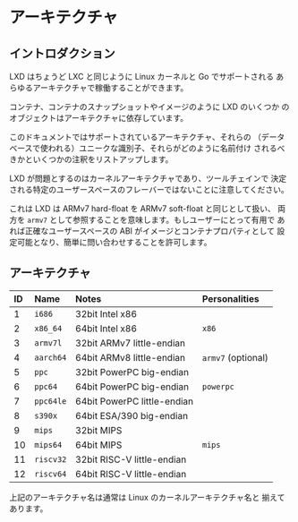 # アーキテクチャ

## イントロダクション
LXD はちょうど LXC と同じように Linux カーネルと Go でサポートされる
あらゆるアーキテクチャで稼働することができます。

コンテナ、コンテナのスナップショットやイメージのように LXD のいくつか
のオブジェクトはアーキテクチャに依存しています。

このドキュメントではサポートされているアーキテクチャ、それらの
（データベースで使われる）ユニークな識別子、それらがどのように名前付け
されるべきかといくつかの注釈をリストアップします。


LXD が問題とするのはカーネルアーキテクチャであり、ツールチェインで
決定される特定のユーザースペースのフレーバーではないことに注意してください。

これは LXD は ARMv7 hard-float を ARMv7 soft-float と同じとして扱い、
両方を `armv7` として参照することを意味します。もしユーザーにとって有用で
あれば正確なユーザースペースの ABI がイメージとコンテナプロパティとして
設定可能となり、簡単に問い合わせすることを許可します。

## アーキテクチャ

ID   | Name      | Notes                       | Personalities
:--- | :---      | :----                       | :------------
1    | `i686`    | 32bit Intel x86             |
2    | `x86_64`  | 64bit Intel x86             | `x86`
3    | `armv7l`  | 32bit ARMv7 little-endian   |
4    | `aarch64` | 64bit ARMv8 little-endian   | `armv7` (optional)
5    | `ppc`     | 32bit PowerPC big-endian    |
6    | `ppc64`   | 64bit PowerPC big-endian    | `powerpc`
7    | `ppc64le` | 64bit PowerPC little-endian |
8    | `s390x`   | 64bit ESA/390 big-endian    |
9    | `mips`    | 32bit MIPS                  |
10   | `mips64`  | 64bit MIPS                  | `mips`
11   | `riscv32` | 32bit RISC-V little-endian  |
12   | `riscv64` | 64bit RISC-V little-endian  |

上記のアーキテクチャ名は通常は Linux のカーネルアーキテクチャ名と
揃えてあります。
